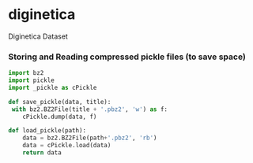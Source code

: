# diginetica
Diginetica Dataset

### Storing and Reading compressed pickle files (to save space)
```python
import bz2
import pickle
import _pickle as cPickle

def save_pickle(data, title):
 with bz2.BZ2File(title + '.pbz2', 'w') as f: 
    cPickle.dump(data, f)

def load_pickle(path):
    data = bz2.BZ2File(path+'.pbz2', 'rb')
    data = cPickle.load(data)
    return data
```